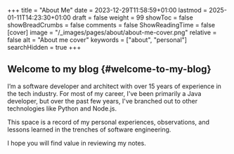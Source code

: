 +++
title = "About Me"
date = 2023-12-29T11:58:59+01:00
lastmod = 2025-01-11T14:23:30+01:00
draft = false
weight = 99
showToc = false
showBreadCrumbs = false
comments = false
ShowReadingTime = false
[cover]
  image = "/_images/pages/about/about-me-cover.png"
  relative = false
  alt = "About me cover"
keywords = ["about", "personal"]
searchHidden = true
+++

## Welcome to my blog {#welcome-to-my-blog}

I’m a software developer and architect with over 15 years of experience in the tech industry. For
most of my career, I've been primarily a Java developer, but over the past few years, I've branched
out to other technologies like Python and Node.js.

This space is a record of my personal experiences, observations, and lessons learned in the trenches
of software engineering.

I hope you will find value in reviewing my notes.
